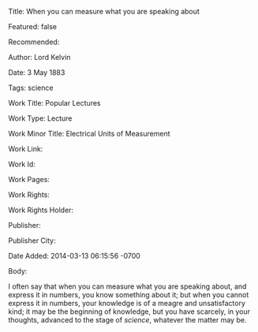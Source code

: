 Title: When you can measure what you are speaking about

Featured: false

Recommended: 

Author: Lord Kelvin

Date: 3 May 1883

Tags: science

Work Title: Popular Lectures

Work Type: Lecture

Work Minor Title:  Electrical Units of Measurement

Work Link: 

Work Id:  

Work Pages:  

Work Rights:  

Work Rights Holder:  

Publisher:  

Publisher City:  

Date Added: 2014-03-13 06:15:56 -0700

Body:

I often say that when you can measure what you are speaking about, and express it in numbers, you know something about it; but when you cannot express it in numbers, your knowledge is of a meagre and unsatisfactory kind; it may be the beginning of knowledge, but you have scarcely, in your thoughts, advanced to the stage of *science*, whatever the matter may be.


